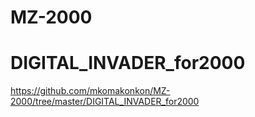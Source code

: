 # MZ-2000

# DIGITAL_INVADER_for2000

https://github.com/mkomakonkon/MZ-2000/tree/master/DIGITAL_INVADER_for2000
